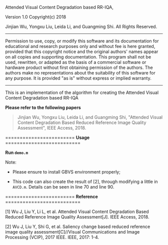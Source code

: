 Attended Visual Content Degradation based RR-IQA,

Version 1.0 Copyright(c) 2018

Jinjian Wu, Yongxu Liu, Leida Li, and Guangming Shi. All Rights Reserved.

----------------------------------------------------------------------

Permission to use, copy, or modify this software and its documentation for educational and research purposes only and without fee is here granted, provided that this copyright notice and the original authors' names appear on all copies and supporting documentation. This program shall not be used, rewritten, or adapted as the basis of a commercial software or hardware product without first obtaining permission of the authors. The authors make no representations about the suitability of this software for any purpose. It is provided "as is" without express or implied warranty.

----------------------------------------------------------------------

This is an implementation of the algorithm for creating the Attended Visual Content Degradation based RR-IQA

**Please refer to the following papers**

> Jinjian Wu, Yongxu Liu, Leida Li, and Guangming Shi, "Attended Visual Content Degradation Based Reduced Reference Image Quality Assessment", IEEE Access, 2018. 

======================== **Usage** ==========================

**Run <code>demo.m</code>**

Note:

- Please ensure to install GBVS environment properly;

- This code can also create the result of [2], through modifying a little in <code>AVCD.m</code>. Details can be seen in line 70 and line 90.

======================== **Reference**  ==========================

[1] Wu J, Liu Y, Li L, et al. Attended Visual Content Degradation Based Reduced Reference Image Quality Assessment[J]. IEEE Access, 2018.

[2] Wu J, Liu Y, Shi G, et al. Saliency change based reduced reference image quality assessment[C]//Visual Communications and Image Processing (VCIP), 2017 IEEE. IEEE, 2017: 1-4.
